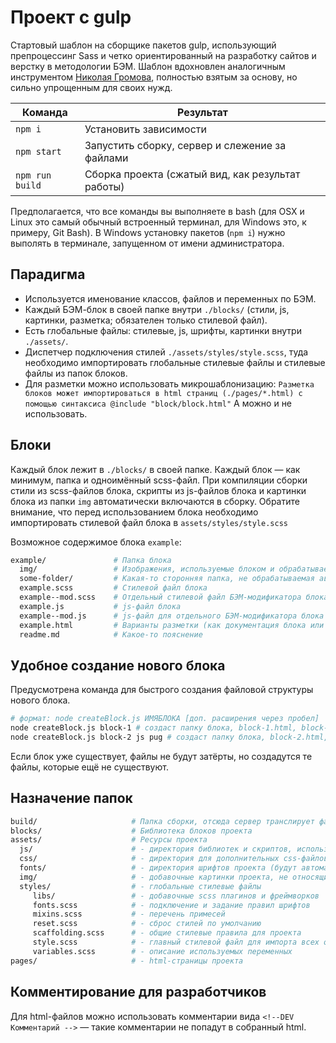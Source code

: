 # Проект с gulp 

Стартовый шаблон на сборщике пакетов gulp, использующий препроцессинг Sass и четко ориентированный на
разработку сайтов и верстку в методологии БЭМ. Шаблон вдохновлен аналогичным инструментом [Николая Громова](https://github.com/nicothin),
полностью взятым за основу, но сильно упрощенным для своих нужд.

<table>
  <thead>
    <tr>
      <th>Команда</th>
      <th>Результат</th>
    </tr>
  </thead>
  <tbody>
    <tr>
      <td width="22%"><code>npm i</code></td>
      <td>Установить зависимости</td>
    </tr>
    <tr>
      <td><code>npm start</code></td>
      <td>Запустить сборку, сервер и слежение за файлами</td>
    </tr>
    <tr>
      <td><code>npm run build</code></td>
      <td>Сборка проекта (сжатый вид, как результат работы)</td>
    </tr>
  </tbody>
</table>

Предполагается, что все команды вы выполняете в bash (для OSX и Linux это самый обычный встроенный терминал, для Windows это, к примеру, Git Bash). В Windows установку пакетов (`npm i`) нужно выполять в терминале, запущенном от имени администратора.



## Парадигма

- Используется именование классов, файлов и переменных по БЭМ.
- Каждый БЭМ-блок в своей папке внутри `./blocks/` (стили, js, картинки, разметка; обязателен только стилевой файл).
- Есть глобальные файлы: стилевые, js, шрифты, картинки внутри `./assets/`.
- Диспетчер подключения стилей `./assets/styles/style.scss`, туда необходимо импортировать глобальные стилевые файлы и стилевые файлы из папок блоков.
- Для разметки можно использовать микрошаблонизацию:
  `Разметка блоков может импортироваться в html страниц (./pages/*.html) с помощью синтаксиса @include "block/block.html"`
  А можно и не использовать.



## Блоки

Каждый блок лежит в `./blocks/` в своей папке. Каждый блок — как минимум, папка и одноимённый scss-файл.
При компиляции сборки стили из scss-файлов блока, скрипты из js-файлов блока и картинки блока из папки `img` автоматически включаются в сборку.
Обратите внимание, что перед использованием блока необходимо импортировать стилевой файл блока в `assets/styles/style.scss`

Возможное содержимое блока `example`:

```bash
example/               # Папка блока
  img/                 # Изображения, используемые блоком и обрабатываемые автоматикой сборки
  some-folder/         # Какая-то сторонняя папка, не обрабатываемая автоматикой
  example.scss         # Стилевой файл блока
  example--mod.scss    # Отдельный стилевой файл БЭМ-модификатора блока
  example.js           # js-файл блока
  example--mod.js      # js-файл для отдельного БЭМ-модификатора блока
  example.html         # Варианты разметки (как документация блока или как вставляемый микрошаблонизатором фрагмент)
  readme.md            # Какое-то пояснение
```



## Удобное создание нового блока

Предусмотрена команда для быстрого создания файловой структуры нового блока.

```bash
# формат: node createBlock.js ИМЯБЛОКА [доп. расширения через пробел]
node createBlock.js block-1 # создаст папку блока, block-1.html, block-1.scss и подпапку img/ для этого блока
node createBlock.js block-2 js pug # создаст папку блока, block-2.html, block-2.scss, block-2.js, block-2.pug и подпапку img/ для этого блока
```

Если блок уже существует, файлы не будут затёрты, но создадутся те файлы, которые ещё не существуют.



## Назначение папок

```bash
build/                     # Папка сборки, отсюда сервер транслирует файлы.
blocks/                    # Библиотека блоков проекта
assets/                    # Ресурсы проекта
  js/                      # - директория библиотек и скриптов, использующихся в проекте
  css/                     # - директория для дополнительных css-файлов, подключаемых отдельно от style.min.css (например, стили для плагинов)
  fonts/                   # - директория шрифтов проекта (будут автоматически скопированы в папку сборки)
  img/                     # - добавочные картинки проекта, не относящиеся к блокам
  styles/                  # - глобальные стилевые файлы 
     libs/                 # - добавочные scss плагинов и фреймворков
     fonts.scss            # - подключение и задание правил шрифтов
     mixins.scss           # - перечень примесей
     reset.scss            # - сброс стилей по умолчанию
     scaffolding.scss      # - общие стилевые правила для проекта
     style.scss            # - главный стилевой файл для импорта всех остальных
     variables.scss        # - описание используемых переменных
pages/                     # - html-страницы проекта
```



## Комментирование для разработчиков

Для html-файлов можно использовать комментарии вида `<!--DEV Комментарий -->` — такие комментарии не попадут в собранный html.
